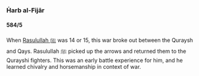 ### Ḣarb al-Fijār
#### 584/5

When [Rasulullah ﷺ](../bio/0570_Rasulullah) was 14 or 15, this war broke out between the Quraysh and Qays. Rasulullah ﷺ picked up the arrows and returned them to the Qurayshi fighters. This was an early battle experience for him, and he learned chivalry and horsemanship in context of war.
